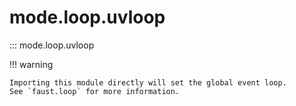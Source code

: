 # mode.loop.uvloop

::: mode.loop.uvloop

!!! warning

    Importing this module directly will set the global event loop.
    See `faust.loop` for more information.
